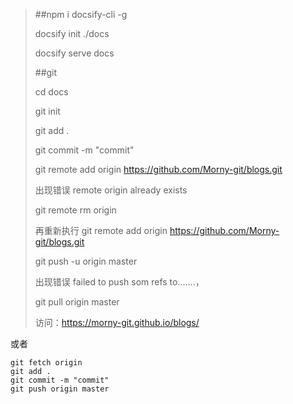 > \##npm i docsify-cli -g 
>
> docsify init ./docs
>
> docsify serve docs
>
> \##git 
>
> cd docs 
>
> git init 
>
> git add . 
>
> git commit -m "commit" 
>
> git remote add origin https://github.com/Morny-git/blogs.git
>
> 出现错误 remote origin already exists 
>
> git remote rm origin 
>
> 再重新执行 git remote add origin https://github.com/Morny-git/blogs.git 
>
> git push -u origin master 
>
> 出现错误 failed to push som refs to…….， 
>
> git pull origin master
>
> 访问：https://morny-git.github.io/blogs/

或者

```console
git fetch origin
git add .
git commit -m "commit"
git push origin master

```